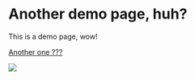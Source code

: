 # Another demo page, huh?

This is a demo page, wow!

[Another one ???](demo/another.md)

![](/cat-dancing-meme-dancing.gif)
